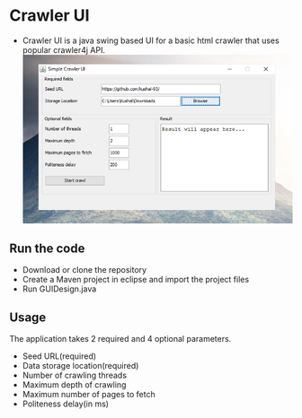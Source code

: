 # Crawler UI

- Crawler UI is a java swing based UI for a basic html crawler that uses popular crawler4j API. 
![Simple UI](https://github.com/kushal-93/crawler4jUI/blob/master/crawler.PNG)

## Run the code
- Download or clone the repository
- Create a Maven project in eclipse and import the project files
- Run GUIDesign.java

## Usage
The application takes 2 required and 4 optional parameters.
- Seed URL(required)
- Data storage location(required)
- Number of crawling threads
- Maximum depth of crawling
- Maximum number of pages to fetch
- Politeness delay(in ms)
